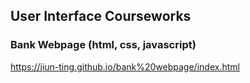 ## User Interface Courseworks

### Bank Webpage (html, css, javascript)
https://jiun-ting.github.io/bank%20webpage/index.html


